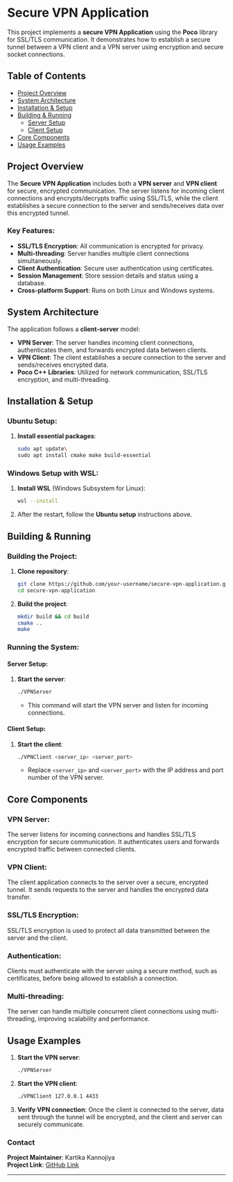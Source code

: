 
# Secure VPN Application

This project implements a **secure VPN Application** using the **Poco** library for SSL/TLS communication. It demonstrates how to establish a secure tunnel between a VPN client and a VPN server using encryption and secure socket connections.

## Table of Contents
- [Project Overview](#project-overview)
- [System Architecture](#system-architecture)
- [Installation & Setup](#installation-setup)
- [Building & Running](#building-running)
  - [Server Setup](#server-setup)
  - [Client Setup](#client-setup)
- [Core Components](#core-components)
- [Usage Examples](#usage-examples)

## Project Overview

The **Secure VPN Application** includes both a **VPN server** and **VPN client** for secure, encrypted communication. The server listens for incoming client connections and encrypts/decrypts traffic using SSL/TLS, while the client establishes a secure connection to the server and sends/receives data over this encrypted tunnel.

### Key Features:
- **SSL/TLS Encryption**: All communication is encrypted for privacy.
- **Multi-threading**: Server handles multiple client connections simultaneously.
- **Client Authentication**: Secure user authentication using certificates.
- **Session Management**: Store session details and status using a database.
- **Cross-platform Support**: Runs on both Linux and Windows systems.

## System Architecture

The application follows a **client-server** model:
- **VPN Server**: The server handles incoming client connections, authenticates them, and forwards encrypted data between clients.
- **VPN Client**: The client establishes a secure connection to the server and sends/receives encrypted data.
- **Poco C++ Libraries**: Utilized for network communication, SSL/TLS encryption, and multi-threading.

## Installation & Setup

### Ubuntu Setup:
1. **Install essential packages**:
    ```bash
    sudo apt update\
    sudo apt install cmake make build-essential    
    ```

### Windows Setup with WSL:
1. **Install WSL** (Windows Subsystem for Linux):
    ```bash
    wsl --install
    ```

2. After the restart, follow the **Ubuntu setup** instructions above.

## Building & Running

### Building the Project:

1. **Clone repository**:
    ```bash
    git clone https://github.com/your-username/secure-vpn-application.git
    cd secure-vpn-application
    ```

2. **Build the project**:
    ```bash
    mkdir build && cd build
    cmake ..
    make 
    ```

### Running the System:

#### Server Setup:
1. **Start the server**:
    ```bash
    ./VPNServer
    ```
    - This command will start the VPN server and listen for incoming connections.

#### Client Setup:
1. **Start the client**:
    ```bash
    ./VPNClient <server_ip> <server_port>
    ```
    - Replace `<server_ip>` and `<server_port>` with the IP address and port number of the VPN server.

## Core Components

### VPN Server:
The server listens for incoming connections and handles SSL/TLS encryption for secure communication. It authenticates users and forwards encrypted traffic between connected clients.

### VPN Client:
The client application connects to the server over a secure, encrypted tunnel. It sends requests to the server and handles the encrypted data transfer.

### SSL/TLS Encryption:
SSL/TLS encryption is used to protect all data transmitted between the server and the client.

### Authentication:
Clients must authenticate with the server using a secure method, such as certificates, before being allowed to establish a connection.

### Multi-threading:
The server can handle multiple concurrent client connections using multi-threading, improving scalability and performance.

## Usage Examples

1. **Start the VPN server**:
    ```bash
    ./VPNServer
    ```

2. **Start the VPN client**:
    ```bash
    ./VPNClient 127.0.0.1 4433
    ```

3. **Verify VPN connection**:
    Once the client is connected to the server, data sent through the tunnel will be encrypted, and the client and server can securely communicate.

### Contact
**Project Maintainer**: Kartika Kannojiya  
**Project Link**: [GitHub Link](https://github.com/your-username/secure-vpn-application)

---

